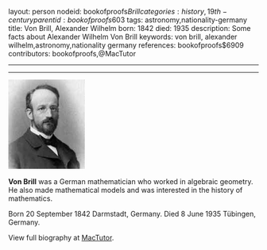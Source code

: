 layout: person
nodeid: bookofproofs$Brill
categories: history,19th-century
parentid: bookofproofs$603
tags: astronomy,nationality-germany
title: Von Brill, Alexander Wilhelm
born: 1842
died: 1935
description: Some facts about Alexander Wilhelm Von Brill
keywords: von brill, alexander wilhelm,astronomy,nationality germany
references: bookofproofs$6909
contributors: bookofproofs,@MacTutor

---


---

![Brill.jpg](https://github.com/bookofproofs/bookofproofs.github.io/blob/main/_sources/_assets/images/portraits/Brill.jpg?raw=true)

**Von Brill** was a German mathematician who worked in algebraic geometry. He also made mathematical models and was interested in the history of mathematics.

Born 20 September 1842 Darmstadt, Germany. Died 8 June 1935 Tübingen, Germany.


View full biography at [MacTutor](https://mathshistory.st-andrews.ac.uk/Biographies/Brill/).